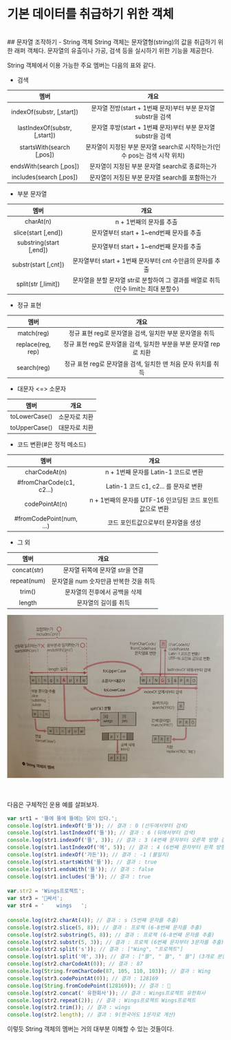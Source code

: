 # 기본 데이터를 취급하기 위한 객체

<br/>
## 문자열 조작하기 - String 객체
String 객체는 문자열형(string)의 값을 취급하기 위한 래퍼 객체다. 문자열의 유출이나 가공, 검색 등을 실시하기 위한 기능을 제공한다.

String 객체에서 이용 가능한 주요 멤버는 다음의 표와 같다.

* 검색

|멤버|개요|
|:---:|:---:|
|indexOf(substr, [,start])| 문자열 전방(start + 1번째 문자)부터 부분 문자열 substr을 검색 |
|lastIndexOf(substr, [,start])| 문자열 후방(start + 1번쨰 문자)부터 부분 문자열 substr을 검색 |
|startsWith(search [,pos])| 문자열이 지정된 부분 문자열 search로 시작하는가(인수 pos는 검색 시작 위치) |
|endsWith(search [,pos])| 문자열이 지정된 부분 문자열 search로 종료하는가 |
|includes(search [,pos])| 문자열이 저징된 부분 문자열 search를 포함하는가 |

* 부분 문자열

|멤버|개요|
|:---:|:---:|
|charAt(n)| n + 1번째의 문자를 추출 |
|slice(start [,end])| 문자열부터 start + 1~end번째 문자를 추출 |
|substring(start [,end])| 문자열부터 start + 1~end번째 문자를 추출 |
|substr(start [,cnt])| 문자열부터 start + 1번째 문자부터 cnt 수만큼의 문자를 추출 |
|split(str [,limit])| 문자열을 분할 문자열 str로 분할하여 그 결과를 배열로 취득(인수 limit는 최대 분할수)|

* 정규 표현

|멤버|개요|
|:---:|:---:|
|match(reg)| 정규 표현 reg로 문자열을 검색, 일치한 부분 문자열을 취득 |
|replace(reg, rep)| 정규 표현 reg로 문자열을 검색, 일치한 부분을 부분 문자열 rep로 치환 |
|search(reg)| 정규 표현 reg로 문자열을 검색, 일치한 맨 처음 문자 위치를 취득 |

* 대문자 <=> 소문자

|멤버|개요|
|:---:|:---:|
|toLowerCase()| 소문자로 치환 |
|toUpperCase()| 대문자로 치환 |

* 코드 변환(#은 정적 메소드)

|멤버|개요|
|:---:|:---:|
|charCodeAt(n)| n + 1번째 문자를 Latin-1 코드로 변환 |
| #fromCharCode(c1, c2...)| Latin-1 코드 c1, c2... 를 문자로 변환 |
|codePointAt(n)| n + 1번째의 문자를 UTF-16 인코딩된 코드 포인트값으로 변환 |
| #fromCodePoint(num, ...)| 코드 포인트값으로부터 문자열을 생성 |

* 그 외

|멤버|개요|
|:---:|:---:|
|concat(str)| 문자열 뒤쪽에 문자열 str을 연결 |
|repeat(num)| 문자열을 num 숫자만큼 반복한 것을 취득 |
|trim()| 문자열의 전후에서 공백을 삭제 |
|length| 문자열의 길이를 취득 |

![Open in browser](./img/strings.jpeg)

<br/><br/>
다음은 구체적인 운용 예를 살펴보자.

```javascript
var srt1 = '뜰에 뜰에 뜰에는 닭이 있다.';
console.log(str1.indexOf('뜰')); // 결과 : 0 (선두에서부터 검색)
console.log(str1.lastIndexOf('뜰')); // 결과 : 6 (뒤에서부터 검색)
console.log(str1.indexOf('뜰', 3)); // 결과 : 3 (4번째 문자부터 오른쪽 방향 검색)
console.log(str1.lastIndexOf('에', 5)); // 결과 : 4 (6번째 문자부터 왼쪽 방향 검색)
console.log(str1.indexOf('가든')); // 결과 : -1 (불일치)
console.log(str1.startsWith('뜰')); // 결과 : true
console.log(str1.endsWith('뜰')); // 결과 : false
console.log(str1.includes('뜰')); // 결과 : true

var.str2 = 'Wings프로젝트';
var str3 = '💩싸서'; 
var str4 = '	wings	';

console.log(str2.charAt(4)); // 결과 : s (5번째 문자를 추출)
console.log(str2.slice(5, 8)); // 결과 : 프로젝 (6-8번째 문자를 추출)
console.log(str2.substring(5, 8)); // 결과 : 프로젝 (6-8번째 문자를 추출)
console.log(str2.substr(5, 3)); // 결과 : 프로젝 (6번째 문자부터 3문자를 추출)
console.log(str2.split('s')); // 결과 : ["Wing", "프로젝트"]
console.log(str1.split('에', 3)); // 결과 : ["뜰", " 뜰", " 뜰"] (3개로 분할)
console.log(str2.charCodeAt(0)); // 결과 : 87
console.log(String.fromCharCode(87, 105, 110, 103)); // 결과 : Wing
console.log(str3.codePointAt(0)); // 결과 : 128169
console.log(String.fromCodePoint(128169)); // 결과 : 💩
console.log(str2.concat(' 유한회사')); // 결과 : Wings프로젝트 유한회사
console.log(str2.repeat(2)); // 결과 : Wings프로젝트 Wings프로젝트
console.log(str2.trim()); // 결과 : wings
console.log(str2.length); // 결과 : 9(한국어도 1문자로 계산)
```
이렇듯 String 객체의 멤버는 거의 대부분 이해할 수 있는 것들이다.


